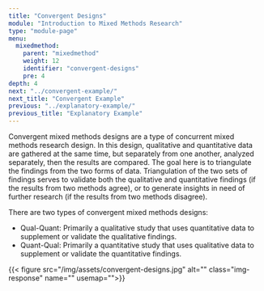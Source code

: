 ```yaml
---
title: "Convergent Designs"
module: "Introduction to Mixed Methods Research"
type: "module-page"
menu:
  mixedmethod:
    parent: "mixedmethod"
    weight: 12
    identifier: "convergent-designs"
    pre: 4
depth: 4
next: "../convergent-example/"
next_title: "Convergent Example"
previous: "../explanatory-example/"
previous_title: "Explanatory Example"
---
```

<div class="mixedmethod"><div class="pageblock"><p>Convergent mixed methods designs are a type of concurrent mixed methods research design. In this design, qualitative and quantitative data are gathered at the same time, but separately from one another, analyzed separately, then the results are compared. The goal here is to triangulate the findings from the two forms of data. Triangulation of the two sets of findings serves to validate both the qualitative and quantitative findings (if the results from two methods agree), or to generate insights in need of further research (if the results from two methods disagree).     </p>
<p>There are two types of convergent mixed methods designs:</p>
<ul>
<li>Qual-Quant:  Primarily a qualitative study that uses quantitative data to supplement or validate the qualitative findings.</li>
<li>Quant-Qual: Primarily a quantitative study that uses qualitative data to supplement or validate the quantitative findings.</li>
</ul>
</div><div class="pageblock">
<div class="caption">
</div>
{{< figure src="/img/assets/convergent-designs.jpg" alt="" class="img-response" name="" usemap="">}}</div></div>